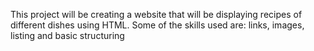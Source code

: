 This project will be creating a website that will be displaying recipes of different dishes using HTML.
Some of the skills used are: links, images, listing and basic structuring